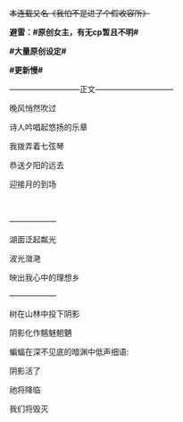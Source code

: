 <p>
<span style="text-decoration:line-through">本连载又名《我怕不是进了个假收容所》</span>
</p>
<p>
<strong>避雷：#原创女主，有无cp暂且不明#</strong>
</p>
<p>
<strong>            #大量原创设定#</strong>
</p>
<p>
<strong>            #更新慢#</strong>
</p>
<p>
—————————正文——————————
</p>
<p>
晚风悄然吹过 
</p>
<p>
诗人吟唱起悠扬的乐章 
</p>
<p>
我拨弄着七弦琴 
</p>
<p>
恭送夕阳的远去 
</p>
<p>
迎接月的到场 
</p>
<p>
　   
</p>
<p>
——————     
</p>
<p>
湖面泛起粼光 
</p>
<p>
波光潋滟 
</p>
<p>
映出我心中的理想乡 
</p>
<p>
 
</p>
<p>
—————— 
</p>
<p>
树在山林中投下阴影 
</p>
<p>
阴影化作魑魅魍魉 
</p>
<p>
蝙蝠在深不见底的暗渊中低声细语: 
</p>
<p>
阴影活了 
</p>
<p>
祂将降临 
</p>
<p>
我们将毁灭
</p>
